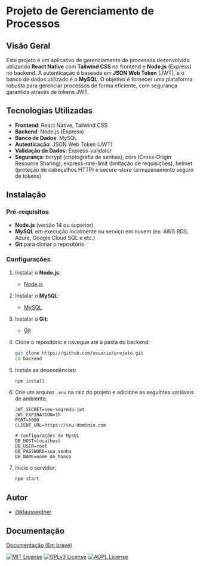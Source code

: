 # Projeto de Gerenciamento de Processos

## Visão Geral
Este projeto é um aplicativo de gerenciamento de processos desenvolvido utilizando **React Native** com **Tailwind CSS** no frontend e **Node.js** (Express) no backend. A autenticação é baseada em **JSON Web Token** (JWT), e o banco de dados utilizado é o **MySQL**. O objetivo é fornecer uma plataforma robusta para gerenciar processos de forma eficiente, com segurança garantida através de tokens JWT.

## Tecnologias Utilizadas
- **Frontend**: React Native, Tailwind CSS
- **Backend**: Node.js (Express)
- **Banco de Dados**: MySQL
- **Autenticação**: JSON Web Token (JWT)
- **Validação de Dados**: Express-validator
- **Segurança**: bcrypt (criptografia de senhas), cors (Cross-Origin Resource Sharing), express-rate-limit (limitação de requisições), helmet (proteção de cabeçalhos HTTP) e secure-store (armazenamento seguro de tokens)

## Instalação

### Pré-requisitos
- **Node.js** (versão 14 ou superior)
- **MySQL** em execução localmente ou serviço em nuvem (ex: AWS RDS, Azure, Google Cloud SQL e etc.)
- **Git** para clonar o repositório

### Configurações
1. Instalar o **Node.js**:
   - [Node.js](https://nodejs.org/)

2. Instalar o **MySQL**:
    - [MySQL](https://www.mysql.com/)
    
3. Instalar o **Git**:
    - [Git](https://git-scm.com/)

4. Clone o repositório e navegue até a pasta do backend:
   ```bash
   git clone https://github.com/usuario/projeto.git
   cd backend

5. Instale as dependências:
    ```bash
    npm install

6. Crie um arquivo `.env` na raiz do projeto e adicione as seguintes variáveis de ambiente:
    ```env
    JWT_SECRET=seu-segredo-jwt
    JWT_EXPIRATION=1h
    PORT=5000
    CLIENT_URL=https://seu-dominio.com

    # Configurações do MySQL
    DB_HOST=localhost
    DB_USER=root
    DB_PASSWORD=sua_senha
    DB_NAME=nome_do_banco

7. Inicie o servidor:
    ```bash
    npm start

## Autor

- [@klausseidner](https://www.github.com/klausseidner)


## Documentação

[Documentação (Em breve)](#)


[![MIT License](https://img.shields.io/badge/License-MIT-green.svg)](https://choosealicense.com/licenses/mit/)
[![GPLv3 License](https://img.shields.io/badge/License-GPL%20v3-yellow.svg)](https://opensource.org/licenses/)
[![AGPL License](https://img.shields.io/badge/license-AGPL-blue.svg)](http://www.gnu.org/licenses/agpl-3.0)

